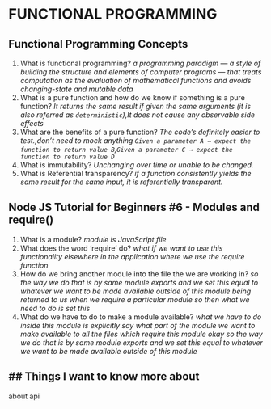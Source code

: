 # FUNCTIONAL PROGRAMMING

## Functional Programming Concepts

1. What is functional programming?
*a programming paradigm — a style of building the structure and elements of computer programs — that treats computation as the evaluation of mathematical functions and avoids changing-state and mutable data*
2. What is a pure function and how do we know if something is a pure function?
*It returns the same result if given the same arguments (it is also referred as `deterministic`),It does not cause any observable side effects*
3. What are the benefits of a pure function?
*The code’s definitely easier to test.,don’t need to mock anything `Given a parameter A → expect the function to return value B`,`Given a parameter C → expect the function to return value D`*
4. What is immutability?
*Unchanging over time or unable to be changed.*
5. What is Referential transparency?
*if a function consistently yields the same result for the same input, it is referentially transparent.*

## Node JS Tutorial for Beginners #6 - Modules and require()

1. What is a module?
*module is JavaScript file*
2. What does the word ‘require’ do?
*what if we want to use this functionality elsewhere in the application where we use the require function*
3. How do we bring another module into the file the we are working in?
*so the way we do that is by same module exports and we set this equal to whatever we want to be made available outside of this module being returned to us when we require a particular module so then what we need to do is set this*
4. What do we have to do to make a module available?
*what we have to do inside this module is explicitly say what part of the module we want to make available to all the files which require this module okay so the way we do that is by same module exports and we set this equal to whatever we want to be made available outside of this module*

## ## Things I want to know more about

about api
